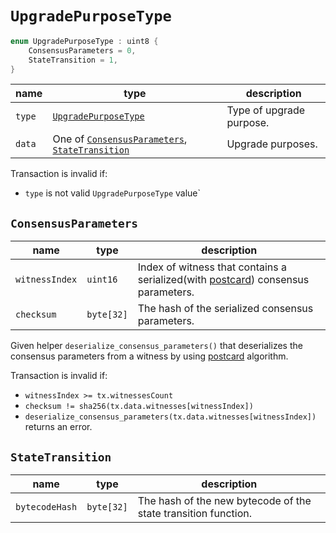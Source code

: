 # `UpgradePurposeType`

```c++
enum UpgradePurposeType : uint8 {
    ConsensusParameters = 0,
    StateTransition = 1,
}
```

| name   | type                                                                                        | description              |
|--------|---------------------------------------------------------------------------------------------|--------------------------|
| `type` | [`UpgradePurposeType`](#upgradepurposetype)                                                 | Type of upgrade purpose. |
| `data` | One of [`ConsensusParameters`](#consensusparameters), [`StateTransition`](#statetransition) | Upgrade purposes.        |

Transaction is invalid if:

- `type` is not valid `UpgradePurposeType` value`

## `ConsensusParameters`

| name           | type       | description                                                                                                                   |
|----------------|------------|-------------------------------------------------------------------------------------------------------------------------------|
| `witnessIndex` | `uint16`   | Index of witness that contains a serialized(with [postcard](https://docs.rs/postcard/latest/postcard/)) consensus parameters. |
| `checksum`     | `byte[32]` | The hash of the serialized consensus parameters.                                                                              |

Given helper `deserialize_consensus_parameters()` that deserializes the consensus parameters from a witness by using [postcard](https://docs.rs/postcard/latest/postcard/) algorithm.

Transaction is invalid if:

- `witnessIndex >= tx.witnessesCount`
- `checksum != sha256(tx.data.witnesses[witnessIndex])`
- `deserialize_consensus_parameters(tx.data.witnesses[witnessIndex])` returns an error.

## `StateTransition`

| name           | type       | description                                                    |
|----------------|------------|----------------------------------------------------------------|
| `bytecodeHash` | `byte[32]` | The hash of the new bytecode of the state transition function. |
